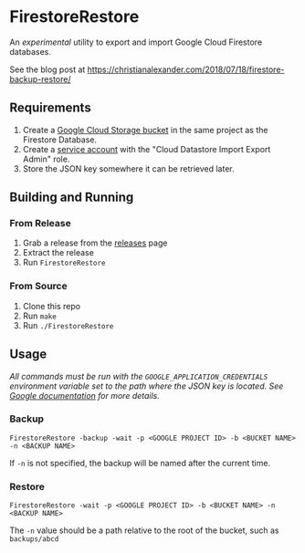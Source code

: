# FirestoreRestore

An *experimental* utility to export and import Google Cloud Firestore databases.

See the blog post at https://christianalexander.com/2018/07/18/firestore-backup-restore/

## Requirements

1. Create a [Google Cloud Storage bucket](https://console.cloud.google.com/storage/) in the same project as the Firestore Database.
2. Create a [service account](https://console.cloud.google.com/iam-admin/serviceaccounts/project) with the "Cloud Datastore Import Export Admin" role.
3. Store the JSON key somewhere it can be retrieved later.

## Building and Running

### From Release
1. Grab a release from the [releases](https://github.com/ChristianAlexander/FirestoreRestore/releases) page
2. Extract the release
3. Run `FirestoreRestore`

### From Source
1. Clone this repo
2. Run `make`
3. Run `./FirestoreRestore`

## Usage

*All commands must be run with the `GOOGLE_APPLICATION_CREDENTIALS` environment variable set to the path where the JSON key is located. See [Google documentation](https://cloud.google.com/docs/authentication/production/#setting_the_environment_variable) for more details.*

### Backup

`FirestoreRestore -backup -wait -p <GOOGLE PROJECT ID> -b <BUCKET NAME> -n <BACKUP NAME>`

If `-n` is not specified, the backup will be named after the current time.

### Restore

`FirestoreRestore -wait -p <GOOGLE PROJECT ID> -b <BUCKET NAME> -n <BACKUP NAME>`

The `-n` value should be a path relative to the root of the bucket, such as `backups/abcd`
